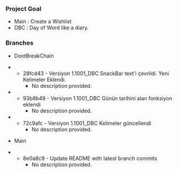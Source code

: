 ### Project Goal

- Main : Create a Wishlist
- DBC : Day of Word like a diary. 

### Branches

- DontBreakChain
-   - 28fcd43 - Versiyon 1.1001_DBC SnackBar text'i çevrildi. Yeni Kelimeler Eklendi.
        - No description provided.
-   - 93b8b49 - Versiyon 1.1001_DBC Günün tarihini alan fonksiyon eklendi
        - No description provided.
-   - 72c9afc - Versiyon 1.1001_DBC Kelimeler güncellendi
        - No description provided.

- Main
-   - 8e0a8c9 - Update README with latest branch commits
        - No description provided.
